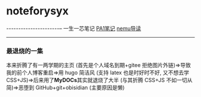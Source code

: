 # noteforysyx
----------------------–
一生一芯笔记
[PA1笔记](ysyx课程/PA1笔记.md)
[nemu导读](ysyx课程/nemu导读.md)

-------
### 最退烧的一集
本来折腾了有一两学期的主页 (首先是个人域名到期+gitee 拒绝图片外链)=>导致我的前个人博客重启=>用 hugo 简洁风 (支持 latex 也是时好时不好, 又不想去学 CSS+JS)=>后来用了**MyDOCs**其实就退烧了大半 (与其折腾 CSS+JS 不如一切从简)=>恶堕到 GitHub+git+obisidian (主要原因是懒)

